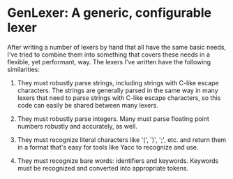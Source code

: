 # GenLexer: A generic, configurable lexer #

After writing a number of lexers by hand that all have the same basic needs,
I've tried to combine them into something that covers these needs in
a flexible, yet performant, way.  The lexers I've written have the following
similarities:

1. They must robustly parse strings, including strings with C-like escape
   characters. The strings are generally parsed in the same way in many lexers
   that need to parse strings with C-like escape characters, so this code can
   easily be shared between many lexers.

2. They must robustly parse integers.  Many must parse floating point numbers
   robustly and accurately, as well.

3. They must recognize literal characters like '(', ')', ';', etc. and return
   them in a format that's easy for tools like Yacc to recognize and use.

4. They must recognize bare words: identifiers and keywords.  Keywords must be
   recognized and converted into appropriate tokens.


